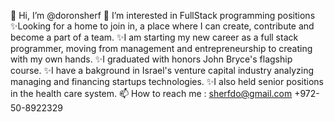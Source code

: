 👋 Hi, I’m @doronsherf
👀 I’m interested in FullStack programming positions 
✨Looking for a home to join in, a place where I can create, contribute and become a part of a team.
✨I am starting my new career as a full stack programmer, moving from management and entrepreneurship to creating with my own hands.
✨I graduated with honors John Bryce's flagship course. 
✨I have a bakground in Israel's venture capital industry  analyzing managing and financing  startups technologies. 
✨I also  held senior positions in the health care system.
📫 How to reach me : sherfdo@gmail.com    +972-50-8922329 


<!---
doronsherf/doronsherf is a ✨ special ✨ repository because its `README.md` (this file) appears on your GitHub profile.
You can click the Preview link to take a look at your changes.
--->

